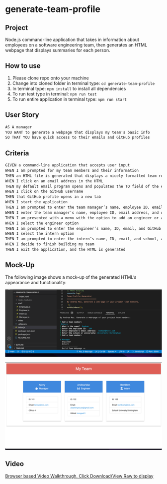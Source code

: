 # generate-team-profile

## Project

 Node.js command-line application that takes in information about employees on a software engineering team, then generates an HTML webpage that displays summaries for each person. 
## How to use

1. Please clone repo onto your machine
2. Change into cloned folder in terminal type: `cd generate-team-profile`
3. In terminal type: `npm install` to install all dependencies 
4. To run test type in terminal: `npm run test`
5. To run entire application in terminal type: `npm run start`

## User Story

```md
AS A manager
YOU WANT to generate a webpage that displays my team's basic info
SO THAT YOU have quick access to their emails and GitHub profiles
```

## Criteria

```md
GIVEN a command-line application that accepts user input
WHEN I am prompted for my team members and their information
THEN an HTML file is generated that displays a nicely formatted team roster based on user input
WHEN I click on an email address in the HTML
THEN my default email program opens and populates the TO field of the email with the address
WHEN I click on the GitHub username
THEN that GitHub profile opens in a new tab
WHEN I start the application
THEN I am prompted to enter the team manager’s name, employee ID, email address, and office number
WHEN I enter the team manager’s name, employee ID, email address, and office number
THEN I am presented with a menu with the option to add an engineer or an intern or to finish building my team
WHEN I select the engineer option
THEN I am prompted to enter the engineer’s name, ID, email, and GitHub username, and I am taken back to the menu
WHEN I select the intern option
THEN I am prompted to enter the intern’s name, ID, email, and school, and I am taken back to the menu
WHEN I decide to finish building my team
THEN I exit the application, and the HTML is generated
```

## Mock-Up

The following image shows a mock-up of the generated HTML’s appearance and functionality:

![HTML webpage titled “Your team Members” features three boxes listing employee names, titles, and other key info.](./images/code.png)

![](./images/ui.png)
## Video

[Browser based Video Walkthrough. Click Download/View Raw to display](./video/appVideo.webm)

